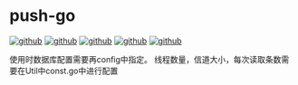 # push-go

[![github](https://badgen.net/badge/OS/windows10/orange)](http://msdn.itellyou.cn/)
[![github](https://badgen.net/badge/go/1.11.5/green)](https://studygolang.com/dl)
[![github](https://badgen.net/badge/build/passing/green)](#)
[![github](https://badgen.net/badge/IDE/Goland_2019/green)](https://www.jetbrains.com/go/)
[![github](https://badgen.net/badge/license/MIT/green)](https://github.com/Rejudge-F/WebServer_/blob/master/LICENSE)

使用时数据库配置需要再config中指定。
线程数量，信道大小，每次读取条数需要在Util中const.go中进行配置
